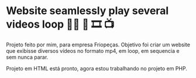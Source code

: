 # Website seamlessly play several videos loop  :technologist:  :movie_camera:  :film_strip:  :tv:

Projeto feito por mim, para empresa Friopeças. Objetivo foi criar um website que exibisse diversos vídeos no formato mp4, em loop, em sequencia e sem nunca parar.

Projeto em HTML está pronto, agora estou trabalhando no projeto em PHP.
